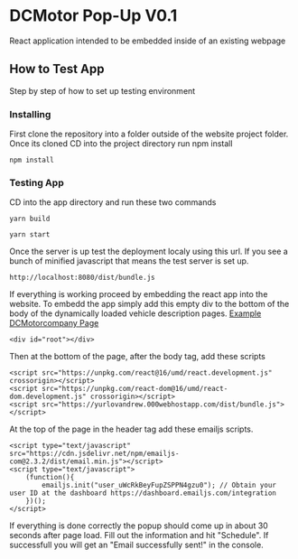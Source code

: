 # DCMotor Pop-Up V0.1

React application intended to be embedded inside of an existing webpage

## How to Test App

Step by step of how to set up testing environment

### Installing

First clone the repository into a folder outside of the website project folder.
Once its cloned CD into the project directory run npm install

```
npm install
```

### Testing App

CD into the app directory and run these two commands

```
yarn build
```
```
yarn start
```

Once the server is up test the deployment localy using this url. If you see a bunch of minified javascript that means the test server is set up.

```
http://localhost:8080/dist/bundle.js
```

If everything is working proceed by embedding the react app into the website.
To embedd the app simply add this empty div to the bottom of the body of the dynamically loaded vehicle description pages. [Example DCMotorcompany Page](https://www.dcmotorcompany.com/vehicle-details/2018-audi-q5-2-0t-premium-quattro-backup-camera-portland-or-id-32966059)

```
<div id="root"></div>
```

Then at the bottom of the page, after the body tag, add these scripts

```
<script src="https://unpkg.com/react@16/umd/react.development.js" crossorigin></script>
<script src="https://unpkg.com/react-dom@16/umd/react-dom.development.js" crossorigin></script>
<script src="https://yurlovandrew.000webhostapp.com/dist/bundle.js"></script>
```

At the top of the page in the header tag add these emailjs scripts.
```
<script type="text/javascript" src="https://cdn.jsdelivr.net/npm/emailjs-com@2.3.2/dist/email.min.js"></script>
<script type="text/javascript">
    (function(){
        emailjs.init("user_uWcRkBeyFupZSPPN4gzu0"); // Obtain your user ID at the dashboard https://dashboard.emailjs.com/integration
    })();
</script>
```

If everything is done correctly the popup should come up in about 30 seconds after page load. Fill out the information and hit "Schedule". If successfull you will get an "Email successfully sent!" in the console.